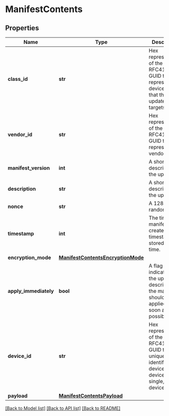 # ManifestContents

## Properties
Name | Type | Description | Notes
------------ | ------------- | ------------- | -------------
**class_id** | **str** | Hex representation of the 128-bit RFC4122 GUID that represents the device class that the update targets. | [optional] 
**vendor_id** | **str** | Hex representation of the 128-bit RFC4122 GUID that represents the vendor. | [optional] 
**manifest_version** | **int** | A short description of the update. | [optional] 
**description** | **str** | A short description of the update. | [optional] 
**nonce** | **str** | A 128-bit random field | [optional] 
**timestamp** | **int** | The time the manifest was created. The timestamp is stored as Unix time. | [optional] 
**encryption_mode** | [**ManifestContentsEncryptionMode**](ManifestContentsEncryptionMode.md) |  | [optional] 
**apply_immediately** | **bool** | A flag that indicates that the update described by the manifest should be applied as soon as possible. | [optional] 
**device_id** | **str** | Hex representation of the 128-bit RFC4122 GUID that uniquely identifies the device. Each device has a single, unique device ID. | [optional] 
**payload** | [**ManifestContentsPayload**](ManifestContentsPayload.md) |  | [optional] 

[[Back to Model list]](../README.md#documentation-for-models) [[Back to API list]](../README.md#documentation-for-api-endpoints) [[Back to README]](../README.md)


